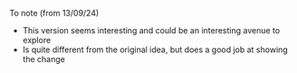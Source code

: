 
To note (from 13/09/24)
- This version seems interesting and could be an interesting avenue to explore
- Is quite different from the original idea, but does a good job at showing the change
